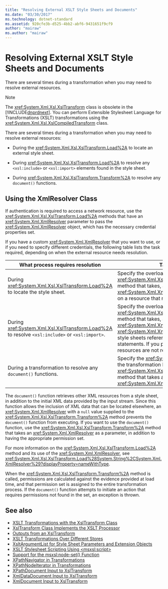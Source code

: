 ```yaml
---
title: "Resolving External XSLT Style Sheets and Documents"
ms.date: "03/30/2017"
ms.technology: dotnet-standard
ms.assetid: 920cfe3b-d525-4bb2-abf6-9431651f9cf9
author: "mairaw"
ms.author: "mairaw"
---
```

# Resolving External XSLT Style Sheets and Documents
There are several times during a transformation when you may need to resolve external resources.  
  
> [!NOTE]
>  The <xref:System.Xml.Xsl.XslTransform> class is obsolete in the [!INCLUDE[dnprdnext](../../../../includes/dnprdnext-md.md)]. You can perform Extensible Stylesheet Language for Transformations (XSLT) transformations using the <xref:System.Xml.Xsl.XslCompiledTransform> class.  
  
 There are several times during a transformation when you may need to resolve external resources:  
  
-   During the <xref:System.Xml.Xsl.XslTransform.Load%2A> to locate an external style sheet.  
  
-   During <xref:System.Xml.Xsl.XslTransform.Load%2A> to resolve any `<xsl:include>` or `<xsl:import>` elements found in the style sheet.  
  
-   During <xref:System.Xml.Xsl.XslTransform.Transform%2A> to resolve any `document()` functions.  
  
## Using the XmlResolver Class  
 If authentication is required to access a network resource, use the <xref:System.Xml.Xsl.XslTransform.Load%2A> methods that have an <xref:System.Xml.XmlResolver> parameter to pass the <xref:System.Xml.XmlResolver> object, which has the necessary credential properties set.  
  
 If you have a custom <xref:System.Xml.XmlResolver> that you want to use, or if you need to specify different credentials, the following table lists the task required, depending on when the external resource needs resolution.  
  
|What process requires resolution|Task required|  
|--------------------------------------|-------------------|  
|During <xref:System.Xml.Xsl.XslTransform.Load%2A> to locate the style sheet.|Specify the overloaded <xref:System.Xml.Xsl.XslTransform.Load%2A> method that takes, as a parameter, an <xref:System.Xml.XmlResolver> if the style sheet is on a resource that requires credentials.|  
|During <xref:System.Xml.Xsl.XslTransform.Load%2A> to resolve `<xsl:include>` or `<xsl:import>`.|Specify the overloaded <xref:System.Xml.Xsl.XslTransform.Load%2A> method that takes, as a parameter, an <xref:System.Xml.XmlResolver>. The <xref:System.Xml.XmlResolver> is used to load the style sheets referenced by the `import` or `include` statements. If you pass in `null`, the external resources are not resolved.|  
|During a transformation to resolve any `document()` functions.|Specify the <xref:System.Xml.XmlResolver> during the transformation by using the <xref:System.Xml.Xsl.XslTransform.Transform%2A> method that takes an <xref:System.Xml.XmlResolver> argument.|  
  
 The `document()` function retrieves other XML resources from a style sheet, in addition to the initial XML data provided by the input stream. Since this function allows the inclusion of XML data that can be located elsewhere, an <xref:System.Xml.XmlResolver> with a `null` value supplied to the <xref:System.Xml.Xsl.XslTransform.Transform%2A> method prevents the `document()` function from executing. If you want to use the `document()` function, use the <xref:System.Xml.Xsl.XslTransform.Transform%2A> method that takes an <xref:System.Xml.XmlResolver> as a parameter, in addition to having the appropriate permission set.  
  
 For more information on the <xref:System.Xml.Xsl.XslTransform.Load%2A> method and its use of the <xref:System.Xml.XmlResolver>, see <xref:System.Xml.Xsl.XslTransform.Load%28System.String%2CSystem.Xml.XmlResolver%29?displayProperty=nameWithType>.  
  
 When the <xref:System.Xml.Xsl.XslTransform.Transform%2A> method is called, permissions are calculated against the evidence provided at load time, and that permission set is assigned to the entire transformation process. If the `document()` function attempts to initiate an action that requires permissions not found in the set, an exception is thrown.  
  
## See also

- [XSLT Transformations with the XslTransform Class](../../../../docs/standard/data/xml/xslt-transformations-with-the-xsltransform-class.md)
- [XslTransform Class Implements the XSLT Processor](../../../../docs/standard/data/xml/xsltransform-class-implements-the-xslt-processor.md)
- [Outputs from an XslTransform](../../../../docs/standard/data/xml/outputs-from-an-xsltransform.md)
- [XSLT Transformations Over Different Stores](../../../../docs/standard/data/xml/xslt-transformations-over-different-stores.md)
- [XsltArgumentList for Style Sheet Parameters and Extension Objects](../../../../docs/standard/data/xml/xsltargumentlist-for-style-sheet-parameters-and-extension-objects.md)
- [XSLT Stylesheet Scripting Using \<msxsl:script>](../../../../docs/standard/data/xml/xslt-stylesheet-scripting-using-msxsl-script.md)
- [Support for the msxsl:node-set() Function](../../../../docs/standard/data/xml/support-for-the-msxsl-node-set-function.md)
- [XPathNavigator in Transformations](../../../../docs/standard/data/xml/xpathnavigator-in-transformations.md)
- [XPathNodeIterator in Transformations](../../../../docs/standard/data/xml/xpathnodeiterator-in-transformations.md)
- [XPathDocument Input to XslTransform](../../../../docs/standard/data/xml/xpathdocument-input-to-xsltransform.md)
- [XmlDataDocument Input to XslTransform](../../../../docs/standard/data/xml/xmldatadocument-input-to-xsltransform.md)
- [XmlDocument Input to XslTransform](../../../../docs/standard/data/xml/xmldocument-input-to-xsltransform.md)
